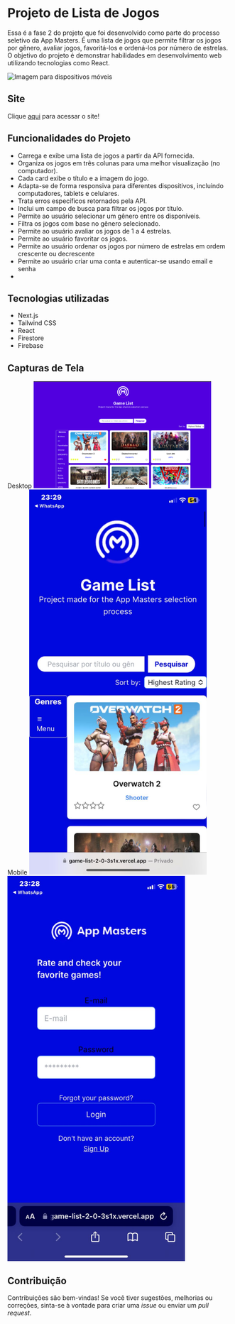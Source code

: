 # Projeto de Lista de Jogos

Essa é a fase 2 do projeto que foi desenvolvido como parte do processo seletivo da App Masters. É uma lista de jogos que permite filtrar os jogos por gênero, avaliar jogos, favoritá-los e ordená-los por número de estrelas. O objetivo do projeto é demonstrar habilidades em desenvolvimento web utilizando tecnologias como React.


<img src="previews/Screencast from 2023-07-16 20-59-25.gif" alt="Imagem para dispositivos móveis" width="400">


## Site

Clique [aqui](https://game-list-2-0-3s1x.vercel.app/pages/auth/sign-in) para acessar o site!


## Funcionalidades do Projeto

- Carrega e exibe uma lista de jogos a partir da API fornecida.
- Organiza os jogos em três colunas para uma melhor visualização (no computador).
- Cada card exibe o título e a imagem do jogo.
- Adapta-se de forma responsiva para diferentes dispositivos, incluindo computadores, tablets e celulares.
- Trata erros específicos retornados pela API.
- Inclui um campo de busca para filtrar os jogos por título.
- Permite ao usuário selecionar um gênero entre os disponíveis.
- Filtra os jogos com base no gênero selecionado.
- Permite ao usuário avaliar os jogos de 1 a 4 estrelas.
- Permite ao usuário favoritar os jogos.
- Permite ao usuário ordenar os jogos por número de estrelas em ordem crescente ou decrescente
- Permite ao usuário criar uma conta e autenticar-se usando email e senha
- 
## Tecnologias utilizadas

- Next.js
- Tailwind CSS
- React
- Firestore
- Firebase

## Capturas de Tela
Desktop
<img src="previews/pc.png" alt="Imagem para dispositivos móveis" width="400">
Mobile
<img src="previews/mobile.jpeg" alt="Imagem para dispositivos móveis" width="400">
<img src="previews/mobile2.jpeg" alt="Imagem para dispositivos móveis" width="400">

## Contribuição

Contribuições são bem-vindas! Se você tiver sugestões, melhorias ou correções, sinta-se à vontade para criar uma _issue_ ou enviar um _pull request_.
